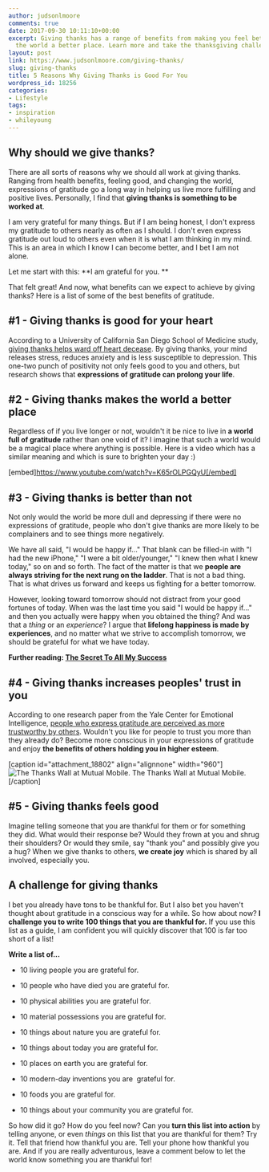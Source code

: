 ```yaml
---
author: judsonlmoore
comments: true
date: 2017-09-30 10:11:10+00:00
excerpt: Giving thanks has a range of benefits from making you feel better to making
  the world a better place. Learn more and take the thanksgiving challenge.
layout: post
link: https://www.judsonlmoore.com/giving-thanks/
slug: giving-thanks
title: 5 Reasons Why Giving Thanks is Good For You
wordpress_id: 18256
categories:
- Lifestyle
tags:
- inspiration
- whileyoung
---
```


## Why should we give thanks?


There are all sorts of reasons why we should all work at giving thanks. Ranging from health benefits, feeling good, and changing the world, expressions of gratitude go a long way in helping us live more fulfilling and positive lives. Personally, I find that **giving thanks is something to be worked at**.

I am very grateful for many things. But if I am being honest, I don't express my gratitude to others nearly as often as I should. I don't even express gratitude out loud to others even when it is what I am thinking in my mind. This is an area in which I know I can become better, and I bet I am not alone.

Let me start with this: **I am grateful for you. **

That felt great! And now, what benefits can we expect to achieve by giving thanks? Here is a list of some of the best benefits of gratitude.


## #1 - Giving thanks is good for your heart


According to a University of California San Diego School of Medicine study, [giving thanks helps ward off heart decease](http://www.npr.org/sections/health-shots/2015/11/23/456656055/gratitude-is-good-for-the-soul-and-it-helps-the-heart-too). By giving thanks, your mind releases stress, reduces anxiety and is less susceptible to depression. This one-two punch of positivity not only feels good to you and others, but research shows that **expressions of gratitude can prolong your life**.


## #2 - Giving thanks makes the world a better place


Regardless of if you live longer or not, wouldn't it be nice to live in **a world full of gratitude** rather than one void of it? I imagine that such a world would be a magical place where anything is possible. Here is a video which has a similar meaning and which is sure to brighten your day :)

[embed]https://www.youtube.com/watch?v=K65rOLPGQyU[/embed]


## #3 - Giving thanks is better than not


Not only would the world be more dull and depressing if there were no expressions of gratitude, people who don't give thanks are more likely to be complainers and to see things more negatively.

We have all said, "I would be happy if..." That blank can be filled-in with "I had the new iPhone," "I were a bit older/younger," "I knew then what I knew today," so on and so forth. The fact of the matter is that we **people are always striving for the next rung on the ladder**. That is not a bad thing. That is what drives us forward and keeps us fighting for a better tomorrow.

However, looking toward tomorrow should not distract from your good fortunes of today. When was the last time you said "I would be happy if..." and then you actually were happy when you obtained the thing? And was that a _thing_ or an _experience_? I argue that **lifelong happiness is made by experiences**, and no matter what we strive to accomplish tomorrow, we should be grateful for what we have today.


**Further reading: [The Secret To All My Success](https://www.judsonlmoore.com/showing-up-secret-to-success/)**





## #4 - Giving thanks increases peoples' trust in you


According to one research paper from the Yale Center for Emotional Intelligence, [people who express gratitude are perceived as more trustworthy by others](http://ei.yale.edu/what-is-gratitude/). Wouldn't you like for people to trust you more than they already do? Become more conscious in your expressions of gratitude and enjoy **the benefits of others holding you in higher esteem**.

[caption id="attachment_18802" align="alignnone" width="960"]![The Thanks Wall at Mutual Mobile.](https://www.judsonlmoore.com/wp-content/uploads/2017/09/giving-thanks-chalk-wall.jpg) The Thanks Wall at Mutual Mobile.[/caption]


## #5 - Giving thanks feels good


Imagine telling someone that you are thankful for them or for something they did. What would their response be? Would they frown at you and shrug their shoulders? Or would they smile, say "thank you" and possibly give you a hug? When we give thanks to others, **we create joy** which is shared by all involved, especially you.


## A challenge for giving thanks


I bet you already have tons to be thankful for. But I also bet you haven't thought about gratitude in a conscious way for a while. So how about now? **I challenge you to write 100 things that you are thankful for.** If you use this list as a guide, I am confident you will quickly discover that 100 is far too short of a list!

**Write a list of...**



 	
  * 10 living people you are grateful for.

 	
  * 10 people who have died you are grateful for.

 	
  * 10 physical abilities you are grateful for.

 	
  * 10 material possessions you are grateful for.

 	
  * 10 things about nature you are grateful for.

 	
  * 10 things about today you are grateful for.

 	
  * 10 places on earth you are grateful for.

 	
  * 10 modern-day inventions you are  grateful for.

 	
  * 10 foods you are grateful for.

 	
  * 10 things about your community you are grateful for.


So how did it go? How do you feel now? Can you **turn this list into action** by telling anyone, or even _things_ on this list that you are thankful for them? Try it. Tell that friend how thankful you are. Tell your phone how thankful you are. And if you are really adventurous, leave a comment below to let the world know something you are thankful for!
